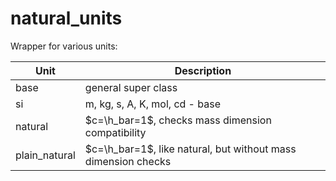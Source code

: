 # natural_units

Wrapper for various units:

| Unit      | Description |
| ----------- | ----------- |
| base      | general super class       |
| si        | m, kg, s, A, K, mol, cd - base        |
| natural   | $c=\h_bar=1$, checks mass dimension compatibility        |
| plain_natural       | $c=\h_bar=1$, like natural, but without mass dimension checks        |
